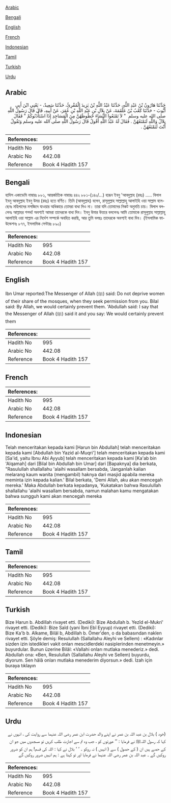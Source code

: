 [Arabic](#arabic)

[Bengali](#bengali)

[English](#english)

[French](#french)

[Indonesian](#indonesian)

[Tamil](#tamil)

[Turkish](#turkish)

[Urdu](#urdu)

## Arabic


<div dir="rtl" lang="ar" style={{fontSize:'larger',backgroundColor:'#f8f9fa',padding:20}}>
حَدَّثَنَا هَارُونُ بْنُ عَبْدِ اللَّهِ، حَدَّثَنَا عَبْدُ اللَّهِ بْنُ يَزِيدَ الْمُقْرِئُ، حَدَّثَنَا سَعِيدٌ، - يَعْنِي ابْنَ أَبِي أَيُّوبَ - حَدَّثَنَا كَعْبُ بْنُ عَلْقَمَةَ، عَنْ بِلاَلِ بْنِ عَبْدِ اللَّهِ بْنِ عُمَرَ، عَنْ أَبِيهِ، قَالَ قَالَ رَسُولُ اللَّهِ صلى الله عليه وسلم ‏ "‏ لاَ تَمْنَعُوا النِّسَاءَ حُظُوظَهُنَّ مِنَ الْمَسَاجِدِ إِذَا اسْتَأْذَنُوكُمْ ‏"‏ فَقَالَ بِلاَلٌ وَاللَّهِ لَنَمْنَعُهُنَّ ‏.‏ فَقَالَ لَهُ عَبْدُ اللَّهِ أَقُولُ قَالَ رَسُولُ اللَّهِ صلى الله عليه وسلم وَتَقُولُ أَنْتَ لَنَمْنَعُهُنَّ ‏.‏
</div>
<div style={{backgroundColor:'#f8f9fa',padding:20, marginBottom: 10}}><table> <thead> <tr> <th>References:</th> <th></th> </tr> </thead> <tbody><tr><td>Hadith No</td><td>995</td></tr><tr><td>Arabic No</td><td>442.08</td></tr><tr><td>Reference</td><td>Book 4 Hadith 157</td></tr></tbody></table></div>

## Bengali


<div dir="ltr" lang="bn" style={{fontSize:'larger',backgroundColor:'#f8f9fa',padding:20}}>
হাদিস একাডেমি নাম্বারঃ ৮৮১, আন্তর্জাতিক নাম্বারঃ ৪৪২ ৮৮১-(১৪০/...) হারূন ইবনু 'আবদুল্লাহ (রহঃ) ..... বিলাল ইবনু আবদুল্লাহ ইবনু উমর (রহঃ) হতে বর্ণিত। তিনি (আবদুল্লাহ) বলেন, রাসূলুল্লাহ সাল্লাল্লাহু আলাইহি ওয়া সাল্লাম বলেছেনঃ মহিলাদের মসজিদে যাওয়ার অধিকারে তোমরা বাধা দিও না। তারা যদি তোমাদের নিকট অনুমতি চায়। বিলাল বললেনঃ আল্লাহর শপথ! অবশ্যই আমরা তাদেরকে বাধা দিব। ইবনু উমার উত্তরে বললেনঃ আমি তোমাকে রাসূলুল্লাহ সাল্লাল্লাহু আলাইহি ওয়া সাল্লাম এর নির্দেশ সম্পর্কে অবহিত করছি, আর তুমি বলছঃ তাদেরকে অবশ্যই বাধা দিব। (ইসলামিক ফাউন্ডেশনঃ ৮৭৭, ইসলামিক সেন্টারঃ ৮৯০)
</div>
<div style={{backgroundColor:'#f8f9fa',padding:20, marginBottom: 10}}><table> <thead> <tr> <th>References:</th> <th></th> </tr> </thead> <tbody><tr><td>Hadith No</td><td>995</td></tr><tr><td>Arabic No</td><td>442.08</td></tr><tr><td>Reference</td><td>Book 4 Hadith 157</td></tr></tbody></table></div>

## English


<div dir="ltr" lang="en" style={{fontSize:'larger',backgroundColor:'#f8f9fa',padding:20}}>
Ibn Umar reported:The Messenger of Allah (ﷺ) said: Do not deprive women of their share of the mosques, when they seek permission from you. Bilal said: By Allah, we would certainly prevent them. 'Abdullah said: I say that the Messenger of Allah (ﷺ) said it and you say: We would certainly prevent them
</div>
<div style={{backgroundColor:'#f8f9fa',padding:20, marginBottom: 10}}><table> <thead> <tr> <th>References:</th> <th></th> </tr> </thead> <tbody><tr><td>Hadith No</td><td>995</td></tr><tr><td>Arabic No</td><td>442.08</td></tr><tr><td>Reference</td><td>Book 4 Hadith 157</td></tr></tbody></table></div>

## French


<div dir="ltr" lang="fr" style={{fontSize:'larger',backgroundColor:'#f8f9fa',padding:20}}>

</div>
<div style={{backgroundColor:'#f8f9fa',padding:20, marginBottom: 10}}><table> <thead> <tr> <th>References:</th> <th></th> </tr> </thead> <tbody><tr><td>Hadith No</td><td>995</td></tr><tr><td>Arabic No</td><td>442.08</td></tr><tr><td>Reference</td><td>Book 4 Hadith 157</td></tr></tbody></table></div>

## Indonesian


<div dir="ltr" lang="id" style={{fontSize:'larger',backgroundColor:'#f8f9fa',padding:20}}>
Telah menceritakan kepada kami [Harun bin Abdullah] telah menceritakan kepada kami [Abdullah bin Yazid al-Muqri'] telah menceritakan kepada kami [Sa'id, yaitu Ibnu Abi Ayyub] telah menceritakan kepada kami [Ka'ab bin 'Alqamah] dari [Bilal bin Abdullah bin Umar] dari [Bapaknya] dia berkata, "Rasulullah shallallahu 'alaihi wasallam bersabda, 'Janganlah kalian melarang kaum wanita (mengambil) haknya dari masjid apabila mereka meminta izin kepada kalian.' Bilal berkata, 'Demi Allah, aku akan mencegah mereka.' Maka Abdullah berkata kepadanya, 'Kukatakan bahwa Rasulullah shallallahu 'alaihi wasallam bersabda, namun malahan kamu mengatakan bahwa sungguh kami akan mencegah mereka
</div>
<div style={{backgroundColor:'#f8f9fa',padding:20, marginBottom: 10}}><table> <thead> <tr> <th>References:</th> <th></th> </tr> </thead> <tbody><tr><td>Hadith No</td><td>995</td></tr><tr><td>Arabic No</td><td>442.08</td></tr><tr><td>Reference</td><td>Book 4 Hadith 157</td></tr></tbody></table></div>

## Tamil


<div dir="ltr" lang="ta" style={{fontSize:'larger',backgroundColor:'#f8f9fa',padding:20}}>

</div>
<div style={{backgroundColor:'#f8f9fa',padding:20, marginBottom: 10}}><table> <thead> <tr> <th>References:</th> <th></th> </tr> </thead> <tbody><tr><td>Hadith No</td><td>995</td></tr><tr><td>Arabic No</td><td>442.08</td></tr><tr><td>Reference</td><td>Book 4 Hadith 157</td></tr></tbody></table></div>

## Turkish


<div dir="ltr" lang="tr" style={{fontSize:'larger',backgroundColor:'#f8f9fa',padding:20}}>
Bize Harun b. Abdillah rivayet etti. (Dediki): Bize Abdullah b. Yezîd el-Mukri' rivayet etti. (Dediki): Bize Saîd (yani İbni Ebî Eyyup) rivayet etti. (Dediki): Bize Ka'b b. Alkame, Bilâl b, Abdillah b. Ömer'den, o da babasından naklen rivayet etti. Şöyle demiş: Resulullah (Sallallahu Aleyhi ve Sellem) : «Kadınlar sizden izin istedikleri vakit onları mescidlerdeki nasiplerinden menetmeyin.» buyurdular. Bunun üzerine Bilâl: «Vallahi onları mutlaka menederiz.» dedi. Abdullah ona: «Ben, Resulullah (Sallallahu Aleyhi ve Sellem) buyurdu, diyorum. Sen hâlâ onları mutlaka menederim diyorsun.» dedi. İzah için buraya tıklayın
</div>
<div style={{backgroundColor:'#f8f9fa',padding:20, marginBottom: 10}}><table> <thead> <tr> <th>References:</th> <th></th> </tr> </thead> <tbody><tr><td>Hadith No</td><td>995</td></tr><tr><td>Arabic No</td><td>442.08</td></tr><tr><td>Reference</td><td>Book 4 Hadith 157</td></tr></tbody></table></div>

## Urdu


<div dir="rtl" lang="ur" style={{fontSize:'larger',backgroundColor:'#f8f9fa',padding:20}}>
(خود ) بلال بن عبد اللہ بن عمر نے اپنے والد حضرت ابن عمر رضی اللہ عنہما سے روایت کی ، انہوں نے کہا کہ رسول اللہﷺ نے فرمایا : ’’ عورتوں کو ، جب وہ تم سے اجازت طلب کریں تو مسجدوں میں جو ان کے حصے ہیں ان ( کے حصول ) سے ( انہیں ) نہ روکو ۔ ‘ ‘ بلال نے کہا : اللہ کی قسم! ہم ان کو ضرور روکیں گے ۔ عبد اللہ بن عمر رضی اللہ عنہما نے فرمایا اور تو کہتا ہے : ہم انہیں ضرور روکیں گے
</div>
<div style={{backgroundColor:'#f8f9fa',padding:20, marginBottom: 10}}><table> <thead> <tr> <th>References:</th> <th></th> </tr> </thead> <tbody><tr><td>Hadith No</td><td>995</td></tr><tr><td>Arabic No</td><td>442.08</td></tr><tr><td>Reference</td><td>Book 4 Hadith 157</td></tr></tbody></table></div>